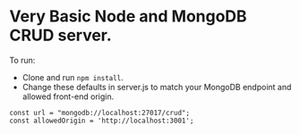 # Very Basic Node and MongoDB CRUD server.

To run:
- Clone and run ```npm install```.
- Change these defaults in server.js to match your MongoDB endpoint and allowed front-end origin.
```
const url = "mongodb://localhost:27017/crud";
const allowedOrigin = 'http://localhost:3001';
```
